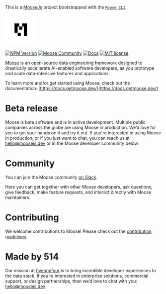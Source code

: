 This is a [MooseJs](https://www.moosejs.com/) project bootstrapped with the 
[`Moose CLI`](https://github.com/514-labs/moose/tree/main/apps/framework-cli).

<a href="https://www.getmoose.dev/"><img src="https://raw.githubusercontent.com/514-labs/moose/main/logo-m-light.png" alt="moose logo" height="100px"></a>

[![NPM Version](https://img.shields.io/npm/v/%40514labs%2Fmoose-cli?logo=npm)](https://www.npmjs.com/package/@514labs/moose-cli?activeTab=readme)
[![Moose Community](https://img.shields.io/badge/slack-moose_community-purple.svg?logo=slack)](https://join.slack.com/t/moose-community/shared_invite/zt-2fjh5n3wz-cnOmM9Xe9DYAgQrNu8xKxg)
[![Docs](https://img.shields.io/badge/quick_start-docs-blue.svg)](https://docs.moosejs.com/)
[![MIT license](https://img.shields.io/badge/license-MIT-yellow.svg)](LICENSE)

[Moose](https://www.getmoose.dev/) is an open-source data engineering framework designed to drastically accellerate AI-enabled software developers, as you prototype and scale data-intensive features and applications.

To learn more and/or get started using Moose, check out the documentation: [https://docs.getmoose.dev/](https://docs.getmoose.dev/)

# Beta release

Moose is beta software and is in active development. Multiple public companies across the globe are using Moose in production. We’d love for you to get your hands on it and try it out. If you're interested in using Moose in production, or if you just want to chat, you can reach us at [hello@moosejs.dev](mailto:hello@moosejs.dev) or in the Moose developer community below.

# Community

You can join the Moose community [on Slack](https://join.slack.com/t/moose-community/shared_invite/zt-2fjh5n3wz-cnOmM9Xe9DYAgQrNu8xKxg).

Here you can get together with other Moose developers, ask questions, give feedback, make feature requests, and interact directly with Moose maintainers.

# Contributing

We welcome contributions to Moose! Please check out the [contribution guidelines](https://github.com/514-labs/moose/blob/main/CONTRIBUTING.md).

# Made by 514

Our mission at [fiveonefour](https://www.fiveonefour.com/) is to bring incredible developer experiences to the data stack. If you’re interested in enterprise solutions, commercial support, or design partnerships, then we’d love to chat with you: [hello@moosejs.dev](mailto:hello@moosejs.dev)

